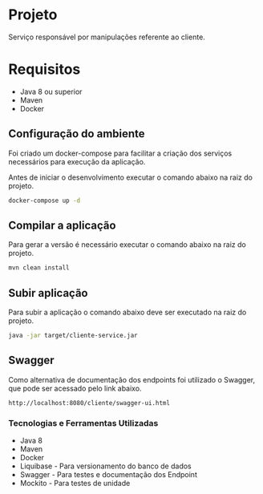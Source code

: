 # Projeto
Serviço responsável por manipulações referente ao cliente.

# Requisitos
* Java 8 ou superior
* Maven
* Docker

## Configuração do ambiente

Foi criado um docker-compose para facilitar a criação dos serviços necessários para execução da aplicação.

Antes de iniciar o desenvolvimento executar o comando abaixo na raiz do projeto.

```bash
docker-compose up -d
```

## Compilar a aplicação

Para gerar a versão é necessário executar o comando abaixo na raiz do projeto.

```bash
mvn clean install
```

## Subir aplicação

Para subir a aplicação o comando abaixo deve ser executado na raiz do projeto.

```bash
java -jar target/cliente-service.jar
```
## Swagger

Como alternativa de documentação dos endpoints foi utilizado o Swagger, que pode ser acessado pelo link abaixo.

```
http://localhost:8080/cliente/swagger-ui.html
```

### Tecnologias e Ferramentas Utilizadas

* Java 8
* Maven
* Docker
* Liquibase - Para versionamento do banco de dados
* Swagger  - Para testes e documentação dos Endpoint
* Mockito - Para testes de unidade

